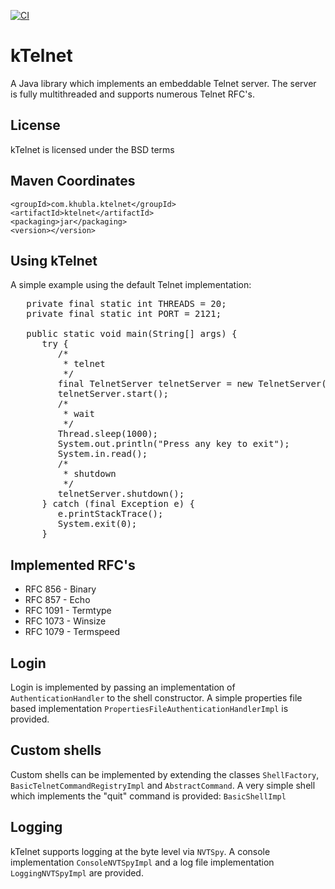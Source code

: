[![CI](https://github.com/teverett/ktelnet/actions/workflows/main.yml/badge.svg)](https://github.com/teverett/ktelnet/actions/workflows/main.yml)

# kTelnet

A Java library which implements an embeddable Telnet server. The server is fully multithreaded and supports numerous Telnet RFC's.

## License
kTelnet is licensed under the BSD terms

## Maven Coordinates

```
<groupId>com.khubla.ktelnet</groupId>
<artifactId>ktelnet</artifactId>
<packaging>jar</packaging>
<version></version>
```

## Using kTelnet

A simple example using the default Telnet implementation:

<pre>
   private final static int THREADS = 20;
   private final static int PORT = 2121;

   public static void main(String[] args) {
      try {
         /*
          * telnet
          */
         final TelnetServer telnetServer = new TelnetServer(PORT, THREADS, new BasicShellFactoryImpl());
         telnetServer.start();
         /*
          * wait
          */
         Thread.sleep(1000);
         System.out.println("Press any key to exit");
         System.in.read();
         /*
          * shutdown
          */
         telnetServer.shutdown();
      } catch (final Exception e) {
         e.printStackTrace();
         System.exit(0);
      }
</pre>

## Implemented RFC's

* RFC 856 - Binary
* RFC 857 - Echo
* RFC 1091 - Termtype
* RFC 1073 - Winsize
* RFC 1079 - Termspeed

## Login
Login is implemented by passing an implementation of `AuthenticationHandler` to the shell constructor.  A simple properties file based implementation `PropertiesFileAuthenticationHandlerImpl` is provided.

## Custom shells

Custom shells can be implemented by extending the classes `ShellFactory`, `BasicTelnetCommandRegistryImpl` and `AbstractCommand`.  A very simple shell which implements the "quit" command is provided: `BasicShellImpl`

## Logging

kTelnet supports logging at the byte level via `NVTSpy`.  A console implementation `ConsoleNVTSpyImpl` and a log file implementation `LoggingNVTSpyImpl` are provided.
